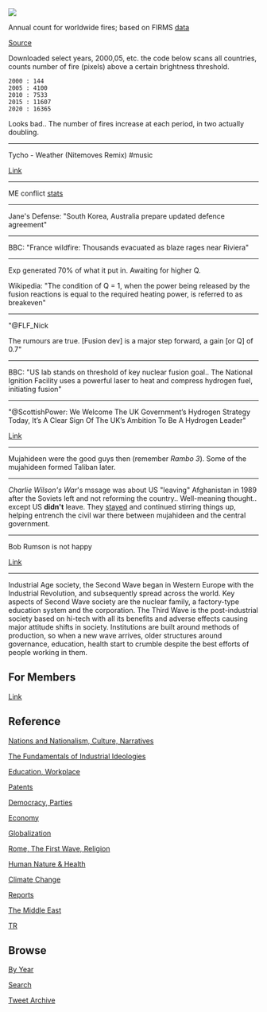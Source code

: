 
<img src="https://drive.google.com/uc?export=view&id=1B2wf9R7AMH1d7Vw6e2mucLbIQ5NSjir7"/>

Annual count for worldwide fires; based on FIRMS [data](https://firms.modaps.eosdis.nasa.gov/country/)

[Source](tweets/2021/fires-world.py)

Downloaded select years, 2000,05, etc. the code below scans
all countries, counts number of fire (pixels) above a certain
brightness threshold. 

```
2000 : 144
2005 : 4100
2010 : 7533
2015 : 11607
2020 : 16365
```

Looks bad.. The number of fires increase at each period, in two actually
doubling.

---

Tycho - Weather (Nitemoves Remix) \#music

[Link](https://youtu.be/B22caOZewow)

---

ME conflict [stats](2019/05/confstats.md#gdeltme)

---

Jane's Defense: "South Korea, Australia prepare updated defence agreement"

---

BBC: "France wildfire: Thousands evacuated as blaze rages near Riviera"

---

Exp generated 70% of what it put in. Awaiting for higher Q.

Wikipedia: "The condition of Q = 1, when the power being released by
the fusion reactions is equal to the required heating power, is
referred to as breakeven"

---

"@FLF_Nick

The rumours are true. [Fusion dev] is a major step forward, a gain [or Q] of 0.7"

---

BBC: "US lab stands on threshold of key nuclear fusion goal.. The
National Ignition Facility uses a powerful laser to heat and compress
hydrogen fuel, initiating fusion"

---

"@ScottishPower: We Welcome The UK Government’s Hydrogen Strategy
Today, It’s A Clear Sign Of The UK’s Ambition To Be A Hydrogen Leader"

[Link](https://bit.ly/2XqpzBG)

---

Mujahideen were the good guys then (remember *Rambo 3*).  Some of the
mujahideen formed Taliban later.

---

*Charlie Wilson's War*'s mssage was about US "leaving" Afghanistan in
1989 after the Soviets left and not reforming the country.. Well-meaning
thought.. except US **didn't** leave. They [stayed](https://www.theguardian.com/world/2011/sep/27/10-myths-about-afghanistan)
and continued stirring things up, helping entrench the civil war there between
mujahideen and the central government.

---

Bob Rumson is not happy

[Link](https://twitter.com/BillKristol/status/1427375172311568391)

---

Industrial Age society, the Second Wave began in Western Europe with
the Industrial Revolution, and subsequently spread across the
world. Key aspects of Second Wave society are the nuclear family, a
factory-type education system and the corporation. The Third Wave is
the post-industrial society based on hi-tech with all its benefits and
adverse effects causing major attitude shifts in society. Institutions
are built around methods of production, so when a new wave arrives,
older structures around governance, education, health start to crumble
despite the best efforts of people working in them.

## For Members

[Link](https://thirdwave-members.herokuapp.com)

## Reference

[Nations and Nationalism, Culture, Narratives](/2013/02/nations-and-nationalism.md)

[The Fundamentals of Industrial Ideologies](/2011/04/fundamentals-of-industrial-ideologies.md)

[Education, Workplace](2017/09/education-workplace.md)

[Patents](/2018/09/patents.md)

[Democracy, Parties](/2016/11/democracy.md)

[Economy](/2018/05/economy.md)

[Globalization](/2018/09/globalization.md)

[Rome, The First Wave, Religion](/2017/12/rome.md)

[Human Nature & Health](/2020/07/human-nature.md)

[Climate Change](/2018/12/climate.md)

[Reports](/2019/05/reports.md)

[The Middle East](/2019/07/middleeast.md)

[TR](../tr)

## Browse

[By Year](years.md)

[Search](search.html)

[Tweet Archive](/tweets/README.md)


